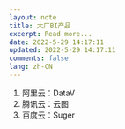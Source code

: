 ```yaml
---
layout: note
title: 大厂BI产品
excerpt: Read more...
date: 2022-5-29 14:17:11
updated: 2022-5-29 14:17:11
comments: false
lang: zh-CN
---
```


1. 阿里云：DataV
2. 腾讯云：云图
3. 百度云：Suger
  